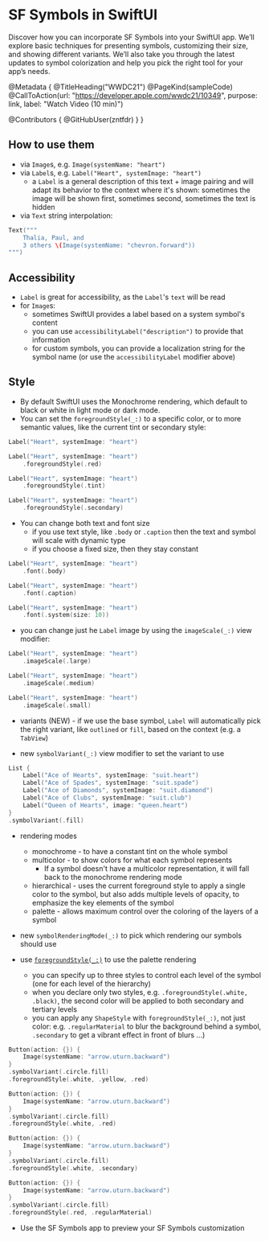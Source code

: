 # SF Symbols in SwiftUI

Discover how you can incorporate SF Symbols into your SwiftUI app. We’ll explore basic techniques for presenting symbols, customizing their size, and showing different variants. We’ll also take you through the latest updates to symbol colorization and help you pick the right tool for your app’s needs.

@Metadata {
   @TitleHeading("WWDC21")
   @PageKind(sampleCode)
   @CallToAction(url: "https://developer.apple.com/wwdc21/10349", purpose: link, label: "Watch Video (10 min)")

   @Contributors {
      @GitHubUser(zntfdr)
   }
}



## How to use them

- via `Image`s, e.g. `Image(systemName: "heart")`
- via `Label`s, e.g. `Label("Heart", systemImage: "heart")`
  - a `Label` is a general description of this text + image pairing and will adapt its behavior to the context where it's shown: sometimes the image will be shown first, sometimes second, sometimes the text is hidden
- via `Text` string interpolation:

```swift
Text("""
    Thalia, Paul, and
    3 others \(Image(systemName: "chevron.forward"))
""")
``` 

## Accessibility

- `Label` is great for accessibility, as the `Label`'s `text` will be read
- for `Image`s:
  - sometimes SwiftUI provides a label based on a system symbol's content
  - you can use `accessibilityLabel("description")` to provide that information
  - for custom symbols, you can provide a localization string for the symbol name (or use the `accessibilityLabel` modifier above)

## Style

- By default SwiftUI uses the Monochrome rendering, which default to black or white in light mode or dark mode. 
- You can set the `foregroundStyle(_:)` to a specific color, or to more semantic values, like the current tint or secondary style: 

```swift
Label("Heart", systemImage: "heart")

Label("Heart", systemImage: "heart")
    .foregroundStyle(.red)

Label("Heart", systemImage: "heart")
    .foregroundStyle(.tint)

Label("Heart", systemImage: "heart")
    .foregroundStyle(.secondary)
```

- You can change both text and font size
  - if you use text style, like `.body` or `.caption` then the text and symbol will scale with dynamic type
  - if you choose a fixed size, then they stay constant

```swift
Label("Heart", systemImage: "heart")
    .font(.body)

Label("Heart", systemImage: "heart")
    .font(.caption)

Label("Heart", systemImage: "heart")
    .font(.system(size: 10))
```

- you can change just he `Label` image by using the `imageScale(_:)` view modifier:

```swift
Label("Heart", systemImage: "heart")
    .imageScale(.large)

Label("Heart", systemImage: "heart")
    .imageScale(.medium)

Label("Heart", systemImage: "heart")
    .imageScale(.small)
```

- variants (NEW) - if we use the base symbol, `Label` will automatically pick the right variant, like `outlined` or `fill`, based on the context (e.g. a `TabView`)

- new `symbolVariant(_:)` view modifier to set the variant to use

```swift
List {
    Label("Ace of Hearts", systemImage: "suit.heart")
    Label("Ace of Spades", systemImage: "suit.spade")
    Label("Ace of Diamonds", systemImage: "suit.diamond")
    Label("Ace of Clubs", systemImage: "suit.club")
    Label("Queen of Hearts", image: "queen.heart")
}
.symbolVariant(.fill)
```

- rendering modes
  - monochrome - to have a constant tint on the whole symbol
  - multicolor - to show colors for what each symbol represents
    - If a symbol doesn't have a multicolor representation, it will fall back to the monochrome rendering mode
  - hierarchical - uses the current foreground style to apply a single color to the symbol, but also adds multiple levels of opacity, to emphasize the key elements of the symbol
  - palette - allows maximum control over the coloring of the layers of a symbol

- new `symbolRenderingMode(_:)` to pick which rendering our symbols should use
- use [`foregroundStyle(_:)`][foregroundStyle(_:)] to use the palette rendering
  - you can specify up to three styles to control each level of the symbol (one for each level of the hierarchy)
  - when you declare only two styles, e.g. `.foregroundStyle(.white, .black)`, the second color will be applied to both secondary and tertiary levels
  - you can apply any `ShapeStyle` with `foregroundStyle(_:)`, not just color: e.g. `.regularMaterial` to blur the background behind a symbol, `.secondary` to get a vibrant effect in front of blurs ...)

```swift
Button(action: {}) {
    Image(systemName: "arrow.uturn.backward")
}
.symbolVariant(.circle.fill)
.foregroundStyle(.white, .yellow, .red)

Button(action: {}) {
    Image(systemName: "arrow.uturn.backward")
}
.symbolVariant(.circle.fill)
.foregroundStyle(.white, .red)

Button(action: {}) {
    Image(systemName: "arrow.uturn.backward")
}
.symbolVariant(.circle.fill)
.foregroundStyle(.white, .secondary)

Button(action: {}) {
    Image(systemName: "arrow.uturn.backward")
}
.symbolVariant(.circle.fill)
.foregroundStyle(.red, .regularMaterial)
```

- Use the SF Symbols app to preview your SF Symbols customization

[foregroundStyle(_:)]: https://developer.apple.com/documentation/swiftui/view/foregroundstyle(_:)
